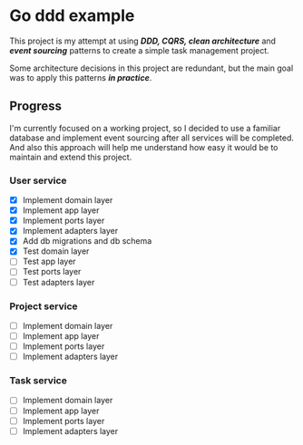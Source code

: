 # Go ddd example

This project is my attempt at using ***DDD, CQRS, clean architecture*** and 
***event sourcing*** patterns to create a simple task management project.

Some architecture decisions in this project are redundant, but the main goal 
was to apply this patterns ***in practice***.

## Progress

I'm currently focused on a working project, so I decided to use a familiar 
database and implement event sourcing after all services will be completed. 
And also this approach will help me understand how easy it would be to maintain
and extend this project.

### User service
- [x] Implement domain layer
- [x] Implement app layer
- [x] Implement ports layer
- [x] Implement adapters layer
- [x] Add db migrations and db schema
- [x] Test domain layer
- [ ] Test app layer
- [ ] Test ports layer
- [ ] Test adapters layer

### Project service
- [ ] Implement domain layer
- [ ] Implement app layer
- [ ] Implement ports layer
- [ ] Implement adapters layer

### Task service
- [ ] Implement domain layer
- [ ] Implement app layer
- [ ] Implement ports layer
- [ ] Implement adapters layer

